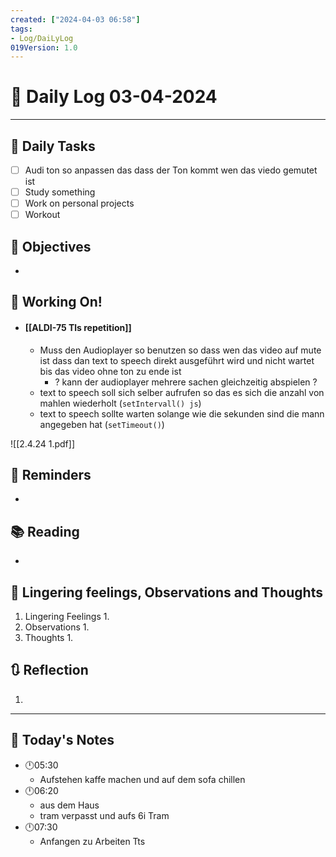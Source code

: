 ```yaml
---
created: ["2024-04-03 06:58"]
tags:
- Log/DaiLyLog
019Version: 1.0
---
```


# 📅 Daily Log  03-04-2024

---
## 🔷 Daily Tasks
- [ ] Audi ton so anpassen das dass der Ton kommt wen das viedo gemutet ist
- [ ] Study something
- [ ] Work on personal projects
- [ ] Workout
## 🎯 Objectives
- 
## 🚀 Working On!
- #### [[ALDI-75 Tls repetition]]
	- Muss den Audioplayer so benutzen so dass wen das video auf mute ist dass dan text to speech direkt ausgeführt wird und nicht wartet bis das video ohne ton zu ende ist
		- ? kann der audioplayer mehrere sachen gleichzeitig abspielen ? 
	- text to speech soll sich selber aufrufen so das es sich die anzahl von mahlen wiederholt (`setIntervall() js`)
	- text to speech sollte warten solange wie die sekunden sind die mann angegeben hat (`setTimeout()`)


![[2.4.24 1.pdf]]
## 📕 Reminders
- 
## 📚 Reading
- 
##  💬 Lingering feelings, Observations and Thoughts 
1. Lingering Feelings
	1. 
2. Observations
	1. 
3. Thoughts
	1. 
## 🔃 Reflection
1. 
---

## 📅 Today's Notes
- 🕛05:30 
	- Aufstehen kaffe machen und auf dem sofa chillen
- 🕛06:20 
	- aus dem Haus
	- tram verpasst und aufs 6i Tram
- 🕛07:30 
	- Anfangen zu Arbeiten Tts
